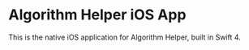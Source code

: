 # Algorithm Helper iOS App

This is the native iOS application for Algorithm Helper, built in Swift 4.


